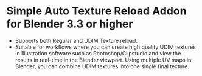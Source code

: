 # Simple Auto Texture Reload Addon for Blender 3.3 or higher

- Supports both Regular and UDIM Texture reload.
- Suitable for workflows where you can create high quality UDIM textures in illustration software such as Photoshop/Clipstudio and view the results in real-time in the Blender viewport. Using multiple UV maps in Blender, you can combine UDIM textures into one single final texture.